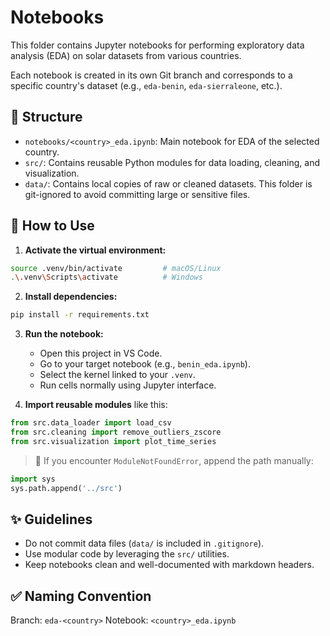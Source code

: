 # Notebooks

This folder contains Jupyter notebooks for performing exploratory data analysis (EDA) on solar datasets from various countries.

Each notebook is created in its own Git branch and corresponds to a specific country's dataset (e.g., `eda-benin`, `eda-sierraleone`, etc.).

## 📁 Structure

- `notebooks/<country>_eda.ipynb`: Main notebook for EDA of the selected country.
- `src/`: Contains reusable Python modules for data loading, cleaning, and visualization.
- `data/`: Contains local copies of raw or cleaned datasets. This folder is git-ignored to avoid committing large or sensitive files.

## 🧪 How to Use

1. **Activate the virtual environment:**

```bash
source .venv/bin/activate         # macOS/Linux
.\.venv\Scripts\activate          # Windows
```

2. **Install dependencies:**

```bash
pip install -r requirements.txt
```

3. **Run the notebook:**

   - Open this project in VS Code.
   - Go to your target notebook (e.g., `benin_eda.ipynb`).
   - Select the kernel linked to your `.venv`.
   - Run cells normally using Jupyter interface.

4. **Import reusable modules** like this:

```python
from src.data_loader import load_csv
from src.cleaning import remove_outliers_zscore
from src.visualization import plot_time_series
```

> 🔁 If you encounter `ModuleNotFoundError`, append the path manually:

```python
import sys
sys.path.append('../src')
```

## ✨ Guidelines

- Do not commit data files (`data/` is included in `.gitignore`).
- Use modular code by leveraging the `src/` utilities.
- Keep notebooks clean and well-documented with markdown headers.

## ✅ Naming Convention

Branch: `eda-<country>`
Notebook: `<country>_eda.ipynb`

